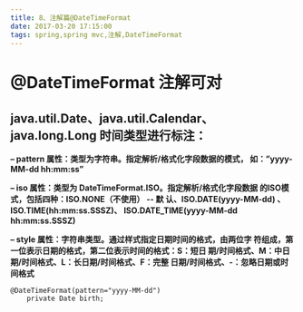 ```yaml
---
title: 8、注解篇@DateTimeFormat
date: 2017-03-20 17:15:00
tags: spring,spring mvc,注解,DateTimeFormat
---
```

# @DateTimeFormat 注解可对
## java.util.Date、java.util.Calendar、java.long.Long 时间类型进行标注：
**– pattern 属性：类型为字符串。指定解析/格式化字段数据的模式，
如：”yyyy-MM-dd hh:mm:ss”**

**– iso 属性：类型为 DateTimeFormat.ISO。指定解析/格式化字段数据
的ISO模式，包括四种：ISO.NONE（不使用） -- 默
认、ISO.DATE(yyyy-MM-dd) 、ISO.TIME(hh:mm:ss.SSSZ)、
ISO.DATE_TIME(yyyy-MM-dd hh:mm:ss.SSSZ)**

**– style 属性：字符串类型。通过样式指定日期时间的格式，由两位字
符组成，第一位表示日期的格式，第二位表示时间的格式：S：短日
期/时间格式、M：中日期/时间格式、L：长日期/时间格式、F：完整
日期/时间格式、-：忽略日期或时间格式**
```
@DateTimeFormat(pattern="yyyy-MM-dd")
	private Date birth;
```